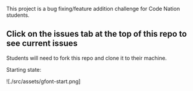 This project is a bug fixing/feature addition challenge for Code Nation students.

## Click on the issues tab at the top of this repo to see current issues

Students will need to fork this repo and clone it to their machine.

Starting state:

![./src/assets/gfont-start.png]
